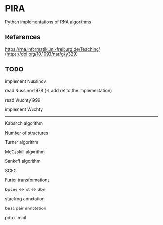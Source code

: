 # PIRA
Python implementations of RNA algorithms


## References

https://rna.informatik.uni-freiburg.de/Teaching/ (https://doi.org/10.1093/nar/gky329)


## TODO

implement Nussinov

read Nussinov1978 (-> add ref to the implementation)

read Wuchty1999

implement Wuchty

_____________________________________

Kabshch algorithm

Number of structures

Turner algorithm

McCaskill algorithm

Sankoff algorithm

SCFG

Furier transformations

bpseq <-> ct <-> dbn

stacking annotation

base pair annotation

pdb mmcif

